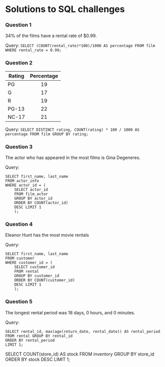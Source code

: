 # Solutions to SQL challenges

### Question 1

34% of the films have a rental rate of $0.99.

Query: `SELECT (COUNT(rental_rate)*100)/1000 AS percentage FROM film WHERE rental_rate = 0.99;`

### Question 2

| Rating        | Percentage           
| ------------- |:-------------:|
| PG            | 19            |
| G             | 17            |
| R             | 19            |
| PG-13         | 22            |
| NC-17         | 21            |

Query: `SELECT DISTINCT rating, COUNT(rating) * 100 / 1000 AS percentage FROM film GROUP BY rating;`

### Question 3

The actor who has appeared in the most films is Gina Degeneres.

Query: 
```
SELECT first_name, last_name 
FROM actor_info 
WHERE actor_id = (
    SELECT actor_id 
    FROM film_actor 
    GROUP BY actor_id 
    ORDER BY COUNT(actor_id) 
    DESC LIMIT 1
    );
 ```
 
### Question 4

Eleanor Hunt has the most movie rentals

Query: 
``` 
SELECT first_name, last_name 
FROM customer 
WHERE customer_id = (
    SELECT customer_id 
    FROM rental 
    GROUP BY customer_id 
    ORDER BY COUNT(customer_id) 
    DESC LIMIT 1
    );
```

### Question 5

The longest rental period was 18 days, 0 hours, and 0 minutes.

Query: 
```
SELECT rental_id, max(age(return_date, rental_date)) AS rental_period 
FROM rental GROUP BY rental_id 
ORDER BY rental_period 
LIMIT 1;
```

SELECT  COUNT(store_id) AS stock FROM inventory GROUP BY store_id ORDER BY stock DESC LIMIT 1;